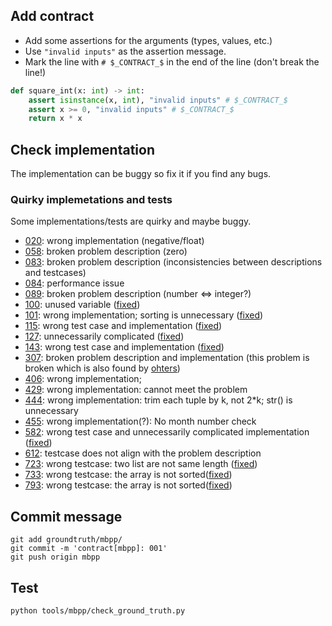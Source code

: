 ## Add contract

- Add some assertions for the arguments (types, values, etc.)
- Use `"invalid inputs"` as the assertion message.
- Mark the line with `# $_CONTRACT_$` in the end of the line (don't break the line!)

```python
def square_int(x: int) -> int:
    assert isinstance(x, int), "invalid inputs" # $_CONTRACT_$
    assert x >= 0, "invalid inputs" # $_CONTRACT_$
    return x * x
```

## Check implementation

The implementation can be buggy so fix it if you find any bugs.

### Quirky implemetations and tests

Some implementations/tests are quirky and maybe buggy.

- [020](020.py): wrong implementation (negative/float)
- [058](058.py): broken problem description (zero)
- [083](083.py): broken problem description (inconsistencies between descriptions and testcases)
- [084](084.py): performance issue
- [089](089.py): broken problem description (number <=> integer?)
- [100](100.py): unused variable ([fixed](https://github.com/evalplus/evalplus/commit/9ff4fd361dc4a340d30d37f5d0649b4b43d33462))
- [101](101.py): wrong implementation; sorting is unnecessary ([fixed](https://github.com/evalplus/evalplus/commit/67c744d4b124090000d80217a7f7a1dee0d82b55))
- [115](115.py): wrong test case and implementation ([fixed](https://github.com/evalplus/evalplus/commit/56013c437ce689cfca6c7e98e4185577edc6b450))
- [127](127.py): unnecessarily complicated ([fixed](https://github.com/evalplus/evalplus/commit/410a932afedb2a0568aa5ef68b2df83aa35e7c1e))
- [143](143.py): wrong test case and implementation ([fixed](https://github.com/evalplus/evalplus/commit/9c189569ea363ed4b7fc960c0dc617c85fea143f))
- [307](307.py): broken problem description and implementation (this problem is broken which is also found by [ohters](https://www.youtube.com/watch?v=AQTgq-pDjy8))
- [406](406.py): wrong implementation;
- [429](429.py): wrong implementation: cannot meet the problem
- [444](444.py): wrong implementation: trim each tuple by k, not 2*k; str() is unnecessary
- [455](455.py): wrong implementation(?): No month number check
- [582](582.py): wrong test case and unnecessarily complicated implementation ([fixed](https://github.com/evalplus/evalplus/commit/0b34c263f36fde2997b87951f953585fb01c5267))
- [612](612.py): testcase does not align with the problem description 
- [723](723.py): wrong testcase: two list are not same length ([fixed](https://github.com/evalplus/evalplus/commit/90330578fb5913a13d224a7df92dc2d2dc70c77a))
- [733](733.py): wrong testcase: the array is not sorted([fixed](https://github.com/evalplus/evalplus/commit/47336f5404a282208e4673a5ffb7548b8dd65c04))
- [793](793.py): wrong testcase: the array is not sorted([fixed](https://github.com/evalplus/evalplus/commit/f0470f6ee59e7ac918ebc2c93177635f1a3451b6))

## Commit message

```shell
git add groundtruth/mbpp/
git commit -m 'contract[mbpp]: 001'
git push origin mbpp
```

## Test

```shell
python tools/mbpp/check_ground_truth.py
```
